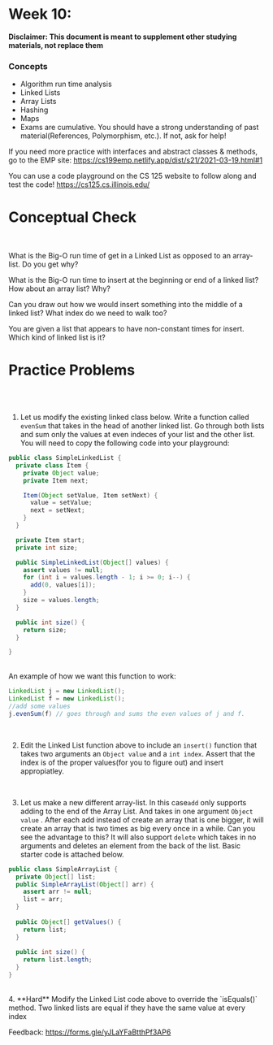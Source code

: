 # Week 10: <br> 
**Disclaimer: This document is meant to supplement other studying materials, not replace them**<br>

### Concepts
   * Algorithm run time analysis
   * Linked Lists
   * Array Lists
   * Hashing
   * Maps 
   * Exams are cumulative. You should have a strong understanding of past material(References, Polymorphism, etc.). If not, ask for help!
   
   If you need more practice with interfaces and abstract classes & methods, go to the EMP site: https://cs199emp.netlify.app/dist/s21/2021-03-19.html#1
   
   You can use a code playground on the CS 125 website to follow along and test the code! https://cs125.cs.illinois.edu/

# Conceptual Check
<br>


What is the Big-O run time of get in a Linked List as opposed to an array-list. Do you get why?<br>

What is the Big-O run time to insert at the beginning or end of a linked list? How about an array list? Why?<br>

Can you draw out how we would insert something into the middle of a linked list? What index do we need to walk too? <br>

You are given a list that appears to have non-constant times for insert. Which kind of linked list is it? <br>



# Practice Problems
<br></br>

1. Let us modify the existing linked class below. Write a function called ``evenSum`` that takes in the head of another linked list. Go through both lists and sum only the values at even indeces of your list and the other list. You will need to copy the following code into your playground:
```java
public class SimpleLinkedList {
  private class Item {
    private Object value;
    private Item next;

    Item(Object setValue, Item setNext) {
      value = setValue;
      next = setNext;
    }
  }

  private Item start;
  private int size;

  public SimpleLinkedList(Object[] values) {
    assert values != null;
    for (int i = values.length - 1; i >= 0; i--) {
      add(0, values[i]);
    }
    size = values.length;
  }

  public int size() {
    return size;
  }

}

```
<br>
An example of how we want this function to work:

```Java
LinkedList j = new LinkedList();
LinkedList f = new LinkedList();
//add some values
j.evenSum(f) // goes through and sums the even values of j and f.
```

<br>

2. Edit the Linked List function above to include an ``insert()`` function that takes two arguments an ``Object value`` and a ``int index``. Assert that the index is of the proper values(for you to figure out) and insert appropiatley.
 
<br>


3. Let us make a new different array-list. In this case``add`` only supports adding to the end of the Array List. And takes in one argument ``Object value`` . After each add instead of create an array that is one bigger, it will create an array that is two times as big every once in a while. Can you see the advantage to this? It will also support ``delete`` which takes in no arguments and deletes an element from the back of the list. Basic starter code is attached below. <br>
```java
public class SimpleArrayList {
  private Object[] list;
  public SimpleArrayList(Object[] arr) {
    assert arr != null;
    list = arr;
  }
  
  public Object[] getValues() {
    return list;
  }
  
  public int size() {
    return list.length;
  }
}
``` 
<br>
4. **Hard** Modify the Linked List code above to override the `isEquals()` method. Two linked lists are equal if they have the same value at every index <br>


Feedback: https://forms.gle/yJLaYFaBtthPf3AP6 <br>







